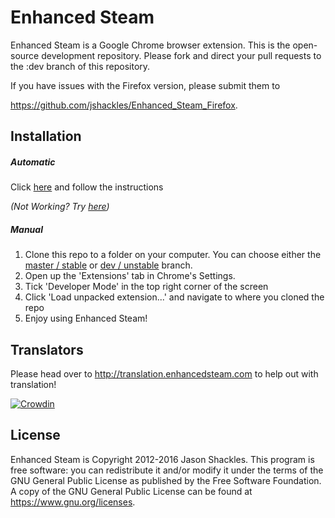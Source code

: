 Enhanced Steam
==============

Enhanced Steam is a Google Chrome browser extension.  This is the open-source development repository.  Please fork and direct your pull requests to the :dev branch of this repository.


If you have issues with the Firefox version, please submit them to

https://github.com/jshackles/Enhanced_Steam_Firefox.

Installation
------------

##### Automatic
Click [here](https://www.enhancedsteam.com/download/) and follow the instructions

_(Not Working? Try [here](https://chrome.google.com/webstore/detail/enhanced-steam/okadibdjfemgnhjiembecghcbfknbfhg))_

##### Manual
1. Clone this repo to a folder on your computer. You can choose either the [master / stable](https://github.com/jshackles/Enhanced_Steam/tree/master) or [dev / unstable](https://github.com/jshackles/Enhanced_Steam/tree/dev) branch.
2. Open up the 'Extensions' tab in Chrome's Settings.
3. Tick 'Developer Mode' in the top right corner of the screen
4. Click 'Load unpacked extension...' and navigate to where you cloned the repo
5. Enjoy using Enhanced Steam!

Translators
-------

Please head over to http://translation.enhancedsteam.com to help out with translation!

[![Crowdin](https://d322cqt584bo4o.cloudfront.net/enhanced-steam/localized.svg)](http://translation.enhancedsteam.com)

License
-------

Enhanced Steam is Copyright 2012-2016 Jason Shackles.  This program is free software: you can redistribute it and/or modify it under the terms of the GNU General Public License as published by the Free Software Foundation.  A copy of the GNU General Public License can be found at https://www.gnu.org/licenses.
